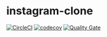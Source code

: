 # instagram-clone

[![CircleCI](https://circleci.com/gh/alessandrocandolini/instagram-clone.svg?style=shield)](https://circleci.com/gh/alessandrocandolini/instagram-clone)
[![codecov](https://codecov.io/gh/alessandrocandolini/instagram-clone/branch/master/graph/badge.svg)](https://codecov.io/gh/alessandrocandolini/instagram-clone)
[![Quality Gate](https://sonarcloud.io/api/badges/gate?key=instagramclone)](https://sonarcloud.io/dashboard?id=instagramclone)


